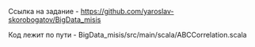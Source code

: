 Ссылка на задание - https://github.com/yaroslav-skorobogatov/BigData_misis

Код лежит по пути - BigData_misis/src/main/scala/ABCCorrelation.scala
